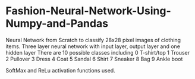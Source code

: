 # Fashion-Neural-Network-Using-Numpy-and-Pandas
Neural Network from Scratch to classify 28x28 pixel images of clothing items.
Three layer neural network with input layer, output layer and one hidden layer
There are 10 possible classes including 
0 T-shirt/top
1 Trouser
2 Pullover
3 Dress
4 Coat
5 Sandal
6 Shirt
7 Sneaker
8 Bag
9 Ankle boot

SoftMax and ReLu activation functions used.
